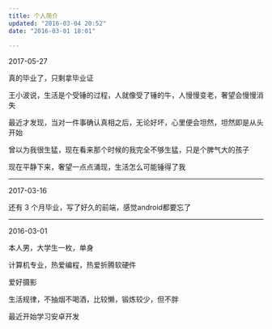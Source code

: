 ```yaml
---
title: 个人简介
updated: "2016-03-04 20:52"
date: "2016-03-01 18:01"
 
---
```


2017-05-27

真的毕业了，只剩拿毕业证

王小波说，生活是个受锤的过程，人就像受了锤的牛，人慢慢变老，奢望会慢慢消失

最近才发现，当对一件事确认真相之后，无论好坏，心里便会坦然，坦然即是从头开始

曾以为我很生猛，现在看来那个时候的我完全不够生猛，只是个脾气大的孩子

现在平静下来，奢望一点点涌现，生活怎么可能锤得了我

---

2017-03-16

还有 3 个月毕业，写了好久的前端，感觉android都要忘了

---

2016-03-01

本人男，大学生一枚，单身  

计算机专业，热爱编程，热爱折腾软硬件  

爱好摄影

生活规律，不抽烟不喝酒，比较懒，锻炼较少，但不胖

最近开始学习安卓开发
